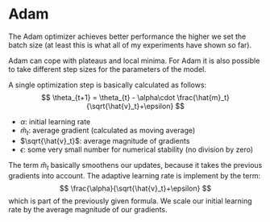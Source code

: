 # Adam

The Adam optimizer achieves better performance the higher we set the batch size (at least this is what all of my experiments have shown so far).

Adam can cope with plateaus and local minima. For Adam it is also possible to take different step sizes for the parameters of the model.

A single optimization step is basically calculated as follows:
$$
\theta_{t+1} = \theta_{t} - \alpha\cdot \frac{\hat{m}_t}{\sqrt{\hat{v}_t}+\epsilon}
$$

- $\alpha$: initial learning rate
- $\hat{m}_t$: average gradient (calculated as moving average)
- $\sqrt{\hat{v}_t}$: average magnitude of gradients
- $\epsilon$: some very small number for numerical stability (no division by zero)

The term $\hat{m}_t$ basically smoothens our updates, because it takes the previous gradients into account. The adaptive learning rate is implement by the term:
$$
\frac{\alpha}{\sqrt{\hat{v}_t}+\epsilon}
$$
which is part of the previously given formula. We scale our initial learning rate by the average magnitude of our gradients.